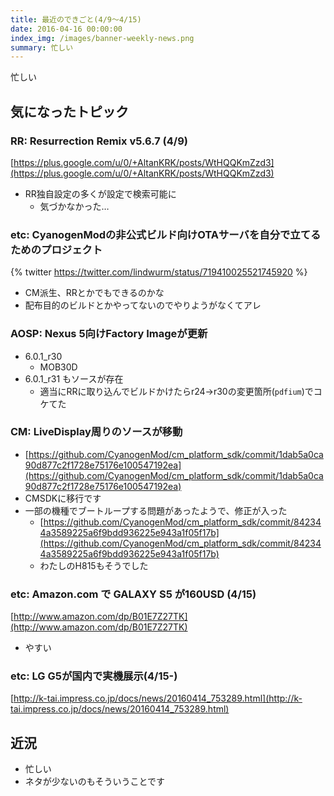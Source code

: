 ```yaml
---
title: 最近のできごと(4/9〜4/15)
date: 2016-04-16 00:00:00
index_img: /images/banner-weekly-news.png
summary: 忙しい
---
```


忙しい

<!--more-->

## 気になったトピック

### RR: Resurrection Remix v5.6.7 (4/9)

[https://plus.google.com/u/0/+AltanKRK/posts/WtHQQKmZzd3](https://plus.google.com/u/0/+AltanKRK/posts/WtHQQKmZzd3)

- RR独自設定の多くが設定で検索可能に
    - 気づかなかった…

### etc: CyanogenModの非公式ビルド向けOTAサーバを自分で立てるためのプロジェクト

{% twitter https://twitter.com/lindwurm/status/719410025521745920 %}

- CM派生、RRとかでもできるのかな
- 配布目的のビルドとかやってないのでやりようがなくてアレ

### AOSP: Nexus 5向けFactory Imageが更新

- 6.0.1_r30
    - MOB30D
- 6.0.1_r31 もソースが存在
    - 適当にRRに取り込んでビルドかけたらr24→r30の変更箇所(`pdfium`)でコケてた

### CM: LiveDisplay周りのソースが移動

- [https://github.com/CyanogenMod/cm_platform_sdk/commit/1dab5a0ca90d877c2f1728e75176e100547192ea](https://github.com/CyanogenMod/cm_platform_sdk/commit/1dab5a0ca90d877c2f1728e75176e100547192ea)
- CMSDKに移行です
- 一部の機種でブートループする問題があったようで、修正が入った
    - [https://github.com/CyanogenMod/cm_platform_sdk/commit/842344a3589225a6f9bdd936225e943a1f05f17b](https://github.com/CyanogenMod/cm_platform_sdk/commit/842344a3589225a6f9bdd936225e943a1f05f17b)
    - わたしのH815もそうでした

### etc: Amazon.com で GALAXY S5 が160USD (4/15)

[http://www.amazon.com/dp/B01E7Z27TK](http://www.amazon.com/dp/B01E7Z27TK)

- やすい

### etc: LG G5が国内で実機展示(4/15-)

[http://k-tai.impress.co.jp/docs/news/20160414_753289.html](http://k-tai.impress.co.jp/docs/news/20160414_753289.html)

## 近況

- 忙しい
- ネタが少ないのもそういうことです
